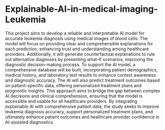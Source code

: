 # Explainable-AI-in-medical-imaging-Leukemia

This project aims to develop a reliable and interpretable AI model for accurate leukemia diagnosis using medical images of blood cells. The model will focus on providing clear and comprehensible explanations for each prediction, enhancing trust and understanding among healthcare providers. Additionally, it will generate counterfactual explanations to rule out alternative diagnoses by presenting what-if scenarios, improving the diagnostic decision-making process. To support the AI model, a comprehensive database will be built, incorporating patient demographics, medical history, and laboratory test results to enhance context awareness and diagnostic accuracy. The AI will also predict treatment outcomes based on patient-specific data, offering personalized treatment plans and prognostic insights. This approach aims to bridge the gap between complex AI decisions and clinical comprehension, ensuring that the model is accessible and usable for all healthcare providers. By integrating explainable AI with comprehensive patient data, the study seeks to improve leukemia diagnosis accuracy, support personalized treatment plans, and ultimately enhance patient outcomes and healthcare provider confidence in AI-assisted diagnostics.

